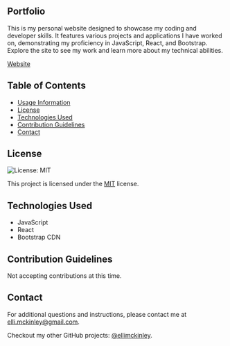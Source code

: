 ## Portfolio
This is my personal website designed to showcase my coding and developer skills. It features various projects and applications I have worked on, demonstrating my proficiency in JavaScript, React, and Bootstrap. Explore the site to see my work and learn more about my technical abilities.

[Website](https://ellimckinley.netlify.app/portfolio)

## Table of Contents
- [Usage Information](#usage-information)
- [License](#license)
- [Technologies Used](#technologies-used)
- [Contribution Guidelines](#contribution-guidelines)
- [Contact](#contact)


## License
![License: MIT](https://img.shields.io/badge/License-MIT-yellow.svg)

This project is licensed under the [MIT](https://opensource.org/licenses/MIT) license.

## Technologies Used
- JavaScript
- React
- Bootstrap CDN

## Contribution Guidelines
Not accepting contributions at this time.

## Contact
For additional questions and instructions, please contact me at [elli.mckinley@gmail.com](mailto:elli.mckinley@gmail.com).

Checkout my other GitHub projects: [@ellimckinley](https://github.com/ellimckinley).


